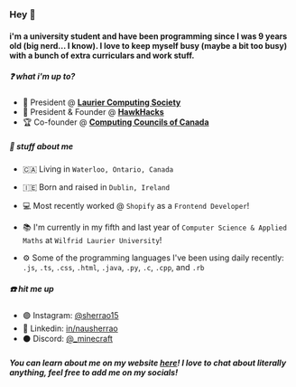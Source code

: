 ### Hey 👋

#### i'm a university student and have been programming since I was 9 years old (big nerd... I know). I love to keep myself busy (maybe a bit too busy) with a bunch of extra curriculars and work stuff.

##### ❓ what i'm up to?
- 🏫 President @ **[Laurier Computing Society](https://lauriercs.ca)**
- 🤖 President & Founder @ **[HawkHacks](https://hawkhacks.ca)**
- 🏆 Co-founder @ **[Computing Councils of Canada](https://ccubed.dev)**


##### 📗 stuff about me
- 🇨🇦 Living in `Waterloo, Ontario, Canada`
- 🇮🇪 Born and raised in `Dublin, Ireland`

- 💻 Most recently worked @ `Shopify` as a `Frontend Developer`!
- 📚 I'm currently in my fifth and last year of `Computer Science & Applied Maths` at `Wilfrid Laurier University`!
- ⚙️ Some of the programming languages I've been using daily recently: `.js`, `.ts`, `.css`, `.html`, `.java`, `.py`, `.c`, `.cpp`, and `.rb`


##### ☎️ hit me up
- 🟣 Instagram: [@sherrao15](https://instagram.com/sherrao15)
- 🔵 Linkedin: [in/nausherrao](https://linkedin.com/in/nausherrao)
- ⚫ Discord: [@_minecraft](https://discord.com/users/190984801929396224)

##### You can learn about me on my website [here](https://sherrao.tech)! I love to chat about literally anything, feel free to add me on my socials!
